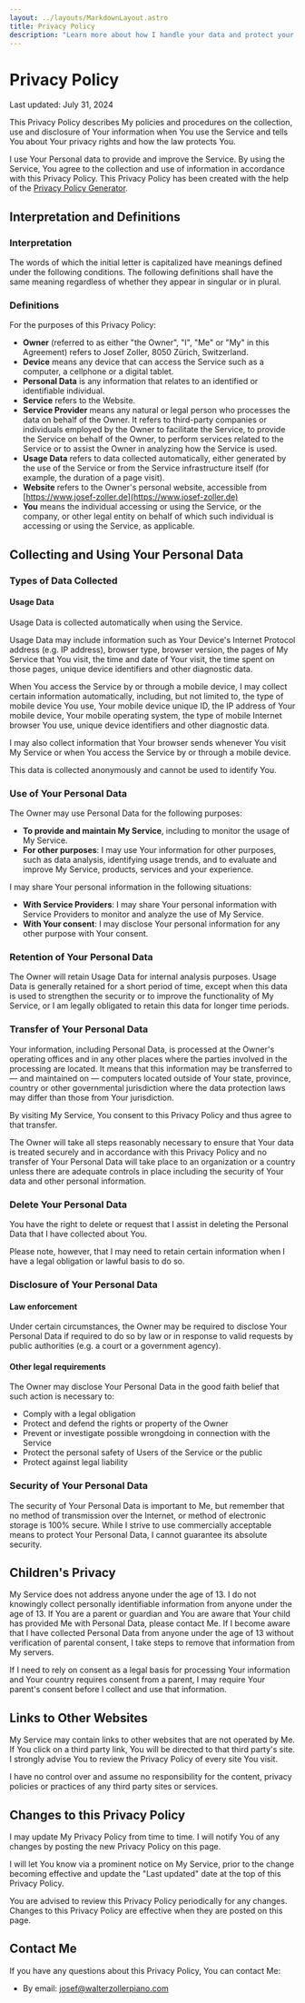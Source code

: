 ```yaml
---
layout: ../layouts/MarkdownLayout.astro
title: Privacy Policy
description: "Learn more about how I handle your data and protect your privacy."
---
```


# Privacy Policy

Last updated: July 31, 2024

This Privacy Policy describes My policies and procedures on the collection, use and disclosure of Your information when You use the Service and tells You about Your privacy rights and how the law protects You.

I use Your Personal data to provide and improve the Service. By using the Service, You agree to the collection and use of information in accordance with this Privacy Policy. This Privacy Policy has been created with the help of the [Privacy Policy Generator](https://www.termsfeed.com/privacy-policy-generator/).

## Interpretation and Definitions

### Interpretation

The words of which the initial letter is capitalized have meanings defined under the following conditions. The following definitions shall have the same meaning regardless of whether they appear in singular or in plural.

### Definitions

For the purposes of this Privacy Policy:

-   **Owner** (referred to as either "the Owner", "I", "Me" or "My" in this Agreement) refers to Josef Zoller, 8050 Zürich, Switzerland.
-   **Device** means any device that can access the Service such as a computer, a cellphone or a digital tablet.
-   **Personal Data** is any information that relates to an identified or identifiable individual.
-   **Service** refers to the Website.
-   **Service Provider** means any natural or legal person who processes the data on behalf of the Owner. It refers to third-party companies or individuals employed by the Owner to facilitate the Service, to provide the Service on behalf of the Owner, to perform services related to the Service or to assist the Owner in analyzing how the Service is used.
-   **Usage Data** refers to data collected automatically, either generated by the use of the Service or from the Service infrastructure itself (for example, the duration of a page visit).
-   **Website** refers to the Owner's personal website, accessible from [https://www.josef-zoller.de](https://www.josef-zoller.de)
-   **You** means the individual accessing or using the Service, or the company, or other legal entity on behalf of which such individual is accessing or using the Service, as applicable.

## Collecting and Using Your Personal Data

### Types of Data Collected

#### Usage Data

Usage Data is collected automatically when using the Service.

Usage Data may include information such as Your Device's Internet Protocol address (e.g. IP address), browser type, browser version, the pages of My Service that You visit, the time and date of Your visit, the time spent on those pages, unique device identifiers and other diagnostic data.

When You access the Service by or through a mobile device, I may collect certain information automatically, including, but not limited to, the type of mobile device You use, Your mobile device unique ID, the IP address of Your mobile device, Your mobile operating system, the type of mobile Internet browser You use, unique device identifiers and other diagnostic data.

I may also collect information that Your browser sends whenever You visit My Service or when You access the Service by or through a mobile device.

This data is collected anonymously and cannot be used to identify You.

### Use of Your Personal Data

The Owner may use Personal Data for the following purposes:

-   **To provide and maintain My Service**, including to monitor the usage of My Service.
-   **For other purposes**: I may use Your information for other purposes, such as data analysis, identifying usage trends, and to evaluate and improve My Service, products, services and your experience.

I may share Your personal information in the following situations:

-   **With Service Providers**: I may share Your personal information with Service Providers to monitor and analyze the use of My Service.
-   **With Your consent**: I may disclose Your personal information for any other purpose with Your consent.

### Retention of Your Personal Data

The Owner will retain Usage Data for internal analysis purposes. Usage Data is generally retained for a short period of time, except when this data is used to strengthen the security or to improve the functionality of My Service, or I am legally obligated to retain this data for longer time periods.

### Transfer of Your Personal Data

Your information, including Personal Data, is processed at the Owner's operating offices and in any other places where the parties involved in the processing are located. It means that this information may be transferred to — and maintained on — computers located outside of Your state, province, country or other governmental jurisdiction where the data protection laws may differ than those from Your jurisdiction.

By visiting My Service, You consent to this Privacy Policy and thus agree to that transfer.

The Owner will take all steps reasonably necessary to ensure that Your data is treated securely and in accordance with this Privacy Policy and no transfer of Your Personal Data will take place to an organization or a country unless there are adequate controls in place including the security of Your data and other personal information.

### Delete Your Personal Data

You have the right to delete or request that I assist in deleting the Personal Data that I have collected about You.

Please note, however, that I may need to retain certain information when I have a legal obligation or lawful basis to do so.

### Disclosure of Your Personal Data

#### Law enforcement

Under certain circumstances, the Owner may be required to disclose Your Personal Data if required to do so by law or in response to valid requests by public authorities (e.g. a court or a government agency).

#### Other legal requirements

The Owner may disclose Your Personal Data in the good faith belief that such action is necessary to:

-   Comply with a legal obligation
-   Protect and defend the rights or property of the Owner
-   Prevent or investigate possible wrongdoing in connection with the Service
-   Protect the personal safety of Users of the Service or the public
-   Protect against legal liability

### Security of Your Personal Data

The security of Your Personal Data is important to Me, but remember that no method of transmission over the Internet, or method of electronic storage is 100% secure. While I strive to use commercially acceptable means to protect Your Personal Data, I cannot guarantee its absolute security.

## Children's Privacy

My Service does not address anyone under the age of 13. I do not knowingly collect personally identifiable information from anyone under the age of 13. If You are a parent or guardian and You are aware that Your child has provided Me with Personal Data, please contact Me. If I become aware that I have collected Personal Data from anyone under the age of 13 without verification of parental consent, I take steps to remove that information from My servers.

If I need to rely on consent as a legal basis for processing Your information and Your country requires consent from a parent, I may require Your parent's consent before I collect and use that information.

## Links to Other Websites

My Service may contain links to other websites that are not operated by Me. If You click on a third party link, You will be directed to that third party's site. I strongly advise You to review the Privacy Policy of every site You visit.

I have no control over and assume no responsibility for the content, privacy policies or practices of any third party sites or services.

## Changes to this Privacy Policy

I may update My Privacy Policy from time to time. I will notify You of any changes by posting the new Privacy Policy on this page.

I will let You know via a prominent notice on My Service, prior to the change becoming effective and update the "Last updated" date at the top of this Privacy Policy.

You are advised to review this Privacy Policy periodically for any changes. Changes to this Privacy Policy are effective when they are posted on this page.

## Contact Me

If you have any questions about this Privacy Policy, You can contact Me:

-   By email: [josef@walterzollerpiano.com](mailto:josef@walterzollerpiano.com)
